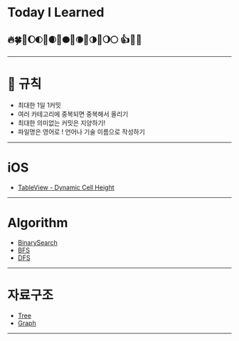 # Today I Learned

## 🔥🍀🌟🌔🌓📕🌒📔🌑📗🌘📙🌗📘🌖🌕 👍👋🎵

---

# 🍁  규칙

- 최대한 1일 1커밋
- 여러 카테고리에 중복되면 중복해서 올리기
- 최대한 의미없는 커밋은 지양하기!
- 파일명은 영어로 ! 언어나 기술 이름으로 작성하기

---

# iOS

- [TableView - Dynamic Cell Height](https://github.com/leesoongin/TIL/blob/main/iOS/TableView.md)

---

# Algorithm

- [BinarySearch](https://github.com/leesoongin/TIL/blob/main/Algorithm/%E1%84%8B%E1%85%B5%E1%84%8C%E1%85%B5%E1%86%AB%E1%84%90%E1%85%A1%E1%86%B7%E1%84%89%E1%85%A2%E1%86%A8.md)
- [BFS](https://github.com/leesoongin/TIL/blob/main/Algorithm/BFS%20(%E1%84%82%E1%85%A5%E1%84%87%E1%85%B5%20%E1%84%8B%E1%85%AE%E1%84%89%E1%85%A5%E1%86%AB%20%E1%84%90%E1%85%A1%E1%86%B7%E1%84%89%E1%85%A2%E1%86%A8).md)
- [DFS](https://github.com/leesoongin/TIL/blob/main/Algorithm/DFS%20(%E1%84%80%E1%85%B5%E1%87%81%E1%84%8B%E1%85%B5%20%E1%84%8B%E1%85%AE%E1%84%89%E1%85%A5%E1%86%AB%20%E1%84%90%E1%85%A1%E1%86%B7%E1%84%89%E1%85%A2%E1%86%A8).md)
---

# 자료구조

- [Tree](https://github.com/leesoongin/TIL/blob/main/%EC%9E%90%EB%A3%8C%EA%B5%AC%EC%A1%B0/Tree.md)
- [Graph](https://github.com/leesoongin/TIL/blob/main/%EC%9E%90%EB%A3%8C%EA%B5%AC%EC%A1%B0/Graph.md)

---
